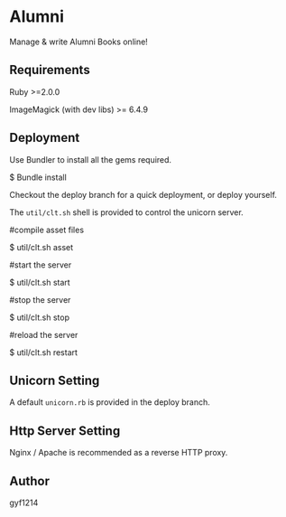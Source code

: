 # Alumni
Manage & write Alumni Books online!

## Requirements
Ruby >=2.0.0

ImageMagick (with dev libs) >= 6.4.9

## Deployment
Use Bundler to install all the gems required.

  $ Bundle install
  
Checkout the deploy branch for a quick deployment, or deploy yourself.
  
The `util/clt.sh` shell is provided to control the unicorn server.

  #compile asset files
  
  $ util/clt.sh asset
  
  #start the server
  
  $ util/clt.sh start
  
  #stop the server
  
  $ util/clt.sh stop
  
  #reload the server
  
  $ util/clt.sh restart
  
## Unicorn Setting
A default `unicorn.rb` is provided in the deploy branch.

## Http Server Setting
Nginx / Apache is recommended as a reverse HTTP proxy.

## Author
gyf1214

